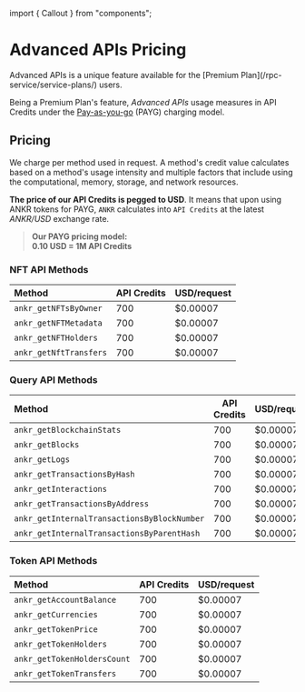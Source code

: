 import { Callout } from "components";

# Advanced APIs Pricing

<Callout>
Advanced APIs is a unique feature available for the [Premium Plan](/rpc-service/service-plans/) users.
</Callout>

Being a Premium Plan's feature, _Advanced APIs_ usage measures in API Credits under the [Pay-as-you-go](/rpc-service/service-plans/#charging-model-pay-as-you-go) (PAYG) charging model.

## Pricing

We charge per method used in request. A method's credit value calculates based on a method's usage intensity and multiple factors that include using the computational, memory, storage, and network resources.

**The price of our API Credits is pegged to USD**. It means that upon using ANKR tokens for PAYG, `ANKR` calculates into `API Credits` at the latest _ANKR/USD_ exchange rate.

> **Our PAYG pricing model:**  
> **0.10 USD = 1M API Credits**

### NFT API Methods

| Method                 | API Credits | USD/request |
|:-----------------------|-------------|-------------|
| `ankr_getNFTsByOwner`  | 700         | $0.00007    |
| `ankr_getNFTMetadata`  | 700         | $0.00007    |
| `ankr_getNFTHolders`   | 700         | $0.00007    |
| `ankr_getNftTransfers` | 700         | $0.00007    |

### Query API Methods

| Method                                       | API Credits | USD/request |
|:---------------------------------------------|-------------|-------------|
| `ankr_getBlockchainStats`                    | 700         | $0.00007    |
| `ankr_getBlocks`                             | 700         | $0.00007    |
| `ankr_getLogs`                               | 700         | $0.00007    |
| `ankr_getTransactionsByHash`                 | 700         | $0.00007    |
| `ankr_getInteractions`                       | 700         | $0.00007    |
| `ankr_getTransactionsByAddress`              | 700         | $0.00007    |
| `ankr_getInternalTransactionsByBlockNumber ` | 700         | $0.00007    |
| `ankr_getInternalTransactionsByParentHash`   | 700         | $0.00007    |

### Token API Methods

| Method                      | API Credits | USD/request |
|:----------------------------|-------------|-------------|
| `ankr_getAccountBalance`    | 700         | $0.00007    |
| `ankr_getCurrencies`        | 700         | $0.00007    |
| `ankr_getTokenPrice`        | 700         | $0.00007    |
| `ankr_getTokenHolders`      | 700         | $0.00007    |
| `ankr_getTokenHoldersCount` | 700         | $0.00007    |
| `ankr_getTokenTransfers`    | 700         | $0.00007    |

[//]: # (| `ankr_getTokenPriceHistory`   | 700         | $0.00007    |)
